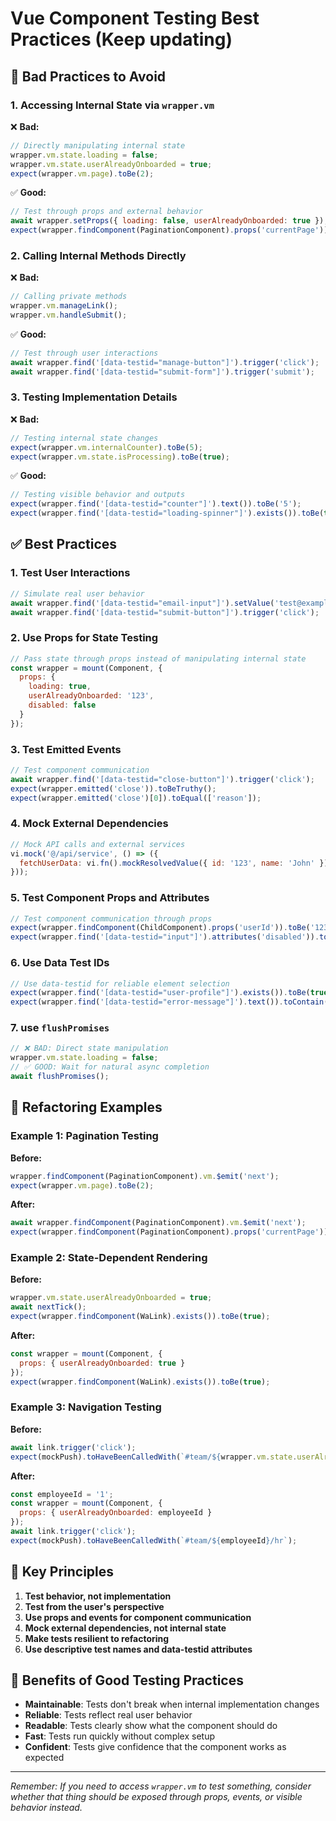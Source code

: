 # Vue Component Testing Best Practices (Keep updating)

## 🚫 **Bad Practices to Avoid**

### 1. **Accessing Internal State via `wrapper.vm`**

❌ **Bad:**
```javascript
// Directly manipulating internal state
wrapper.vm.state.loading = false;
wrapper.vm.state.userAlreadyOnboarded = true;
expect(wrapper.vm.page).toBe(2);
```

✅ **Good:**
```javascript
// Test through props and external behavior
await wrapper.setProps({ loading: false, userAlreadyOnboarded: true });
expect(wrapper.findComponent(PaginationComponent).props('currentPage')).toBe(2);
```

### 2. **Calling Internal Methods Directly**

❌ **Bad:**
```javascript
// Calling private methods
wrapper.vm.manageLink();
wrapper.vm.handleSubmit();
```

✅ **Good:**
```javascript
// Test through user interactions
await wrapper.find('[data-testid="manage-button"]').trigger('click');
await wrapper.find('[data-testid="submit-form"]').trigger('submit');
```

### 3. **Testing Implementation Details**

❌ **Bad:**
```javascript
// Testing internal state changes
expect(wrapper.vm.internalCounter).toBe(5);
expect(wrapper.vm.state.isProcessing).toBe(true);
```

✅ **Good:**
```javascript
// Testing visible behavior and outputs
expect(wrapper.find('[data-testid="counter"]').text()).toBe('5');
expect(wrapper.find('[data-testid="loading-spinner"]').exists()).toBe(true);
```

## ✅ **Best Practices**

### 1. **Test User Interactions**
```javascript
// Simulate real user behavior
await wrapper.find('[data-testid="email-input"]').setValue('test@example.com');
await wrapper.find('[data-testid="submit-button"]').trigger('click');
```

### 2. **Use Props for State Testing**
```javascript
// Pass state through props instead of manipulating internal state
const wrapper = mount(Component, {
  props: {
    loading: true,
    userAlreadyOnboarded: '123',
    disabled: false
  }
});
```

### 3. **Test Emitted Events**
```javascript
// Test component communication
await wrapper.find('[data-testid="close-button"]').trigger('click');
expect(wrapper.emitted('close')).toBeTruthy();
expect(wrapper.emitted('close')[0]).toEqual(['reason']);
```

### 4. **Mock External Dependencies**
```javascript
// Mock API calls and external services
vi.mock('@/api/service', () => ({
  fetchUserData: vi.fn().mockResolvedValue({ id: '123', name: 'John' })
}));
```

### 5. **Test Component Props and Attributes**
```javascript
// Test component communication through props
expect(wrapper.findComponent(ChildComponent).props('userId')).toBe('123');
expect(wrapper.find('[data-testid="input"]').attributes('disabled')).toBeDefined();
```

### 6. **Use Data Test IDs**
```javascript
// Use data-testid for reliable element selection
expect(wrapper.find('[data-testid="user-profile"]').exists()).toBe(true);
expect(wrapper.find('[data-testid="error-message"]').text()).toContain('Invalid email');
```

### 7. **use `flushPromises`**

```javascript
// ❌ BAD: Direct state manipulation
wrapper.vm.state.loading = false;
// ✅ GOOD: Wait for natural async completion
await flushPromises();
```

## 🔧 **Refactoring Examples**

### Example 1: Pagination Testing

**Before:**
```javascript
wrapper.findComponent(PaginationComponent).vm.$emit('next');
expect(wrapper.vm.page).toBe(2);
```

**After:**
```javascript
await wrapper.findComponent(PaginationComponent).vm.$emit('next');
expect(wrapper.findComponent(PaginationComponent).props('currentPage')).toBe(2);
```

### Example 2: State-Dependent Rendering

**Before:**
```javascript
wrapper.vm.state.userAlreadyOnboarded = true;
await nextTick();
expect(wrapper.findComponent(WaLink).exists()).toBe(true);
```

**After:**
```javascript
const wrapper = mount(Component, {
  props: { userAlreadyOnboarded: true }
});
expect(wrapper.findComponent(WaLink).exists()).toBe(true);
```

### Example 3: Navigation Testing

**Before:**
```javascript
await link.trigger('click');
expect(mockPush).toHaveBeenCalledWith(`#team/${wrapper.vm.state.userAlreadyOnboarded}/hr`);
```

**After:**
```javascript
const employeeId = '1';
const wrapper = mount(Component, {
  props: { userAlreadyOnboarded: employeeId }
});
await link.trigger('click');
expect(mockPush).toHaveBeenCalledWith(`#team/${employeeId}/hr`);
```

## 🎯 **Key Principles**

1. **Test behavior, not implementation**
2. **Test from the user's perspective**
3. **Use props and events for component communication**
4. **Mock external dependencies, not internal state**
5. **Make tests resilient to refactoring**
6. **Use descriptive test names and data-testid attributes**

## 🚀 **Benefits of Good Testing Practices**

- **Maintainable**: Tests don't break when internal implementation changes
- **Reliable**: Tests reflect real user behavior
- **Readable**: Tests clearly show what the component should do
- **Fast**: Tests run quickly without complex setup
- **Confident**: Tests give confidence that the component works as expected

---

*Remember: If you need to access `wrapper.vm` to test something, consider whether that thing should be exposed through props, events, or visible behavior instead.*
